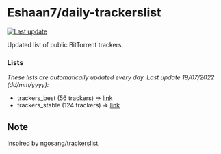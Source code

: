 
# Eshaan7/daily-trackerslist 

[![Last update](https://img.shields.io/badge/Last%20update-19/07/2022-blue.svg)](#)

Updated list of public BitTorrent trackers.

### Lists
*These lists are automatically updated every day. Last update 19/07/2022 (_dd/mm/yyyy_):*

* trackers_best (56 trackers) => [link](https://raw.githubusercontent.com/eshaan7/daily-trackerslist/master/trackers_best.txt)
* trackers_stable (124 trackers) => [link](https://raw.githubusercontent.com/eshaan7/daily-trackerslist/master/trackers_stable.txt)

## Note

Inspired by [ngosang/trackerslist](https://github.com/ngosang/trackerslist).

